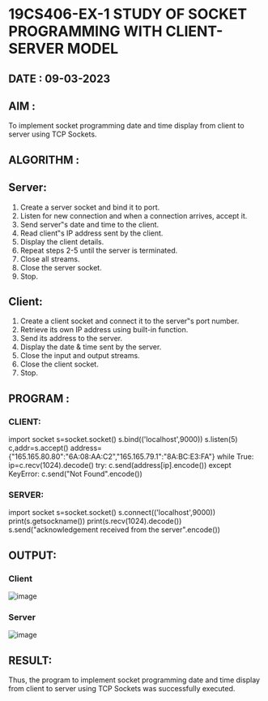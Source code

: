 # 19CS406-EX-1 STUDY OF SOCKET PROGRAMMING WITH CLIENT-SERVER MODEL

## DATE : 09-03-2023

## AIM :
 To implement socket programming date and time display from client to server using TCP Sockets.

## ALGORITHM :
## Server:
1. Create a server socket and bind it to port.
2. Listen for new connection and when a connection arrives, accept it.
3. Send server‟s date and time to the client.
4. Read client‟s IP address sent by the client.
5. Display the client details.
6. Repeat steps 2-5 until the server is terminated.
7. Close all streams.
8. Close the server socket.
9. Stop.

## Client:
1. Create a client socket and connect it to the server‟s port number.
2. Retrieve its own IP address using built-in function.
3. Send its address to the server.
4. Display the date & time sent by the server.
5. Close the input and output streams.
6. Close the client socket.
7. Stop.



## PROGRAM :

### CLIENT:

import socket
s=socket.socket()
s.bind(('localhost',9000))
s.listen(5)
c,addr=s.accept()
address={"165.165.80.80":"6A:08:AA:C2","165.165.79.1":"8A:BC:E3:FA"}
while True:
  ip=c.recv(1024).decode()
  try:
    c.send(address[ip].encode())
  except KeyError:
    c.send("Not Found".encode()) 

### SERVER:

import socket
s=socket.socket()
s.connect(('localhost',9000))
print(s.getsockname())
print(s.recv(1024).decode())
s.send("acknowledgement received from the server".encode())


## OUTPUT:
### Client
![image](https://github.com/Bhargava-123/19CS406-EX-1/assets/85554376/6e28214e-dec2-4c2a-892c-d0434fa5b647)





### Server
![image](https://github.com/Bhargava-123/19CS406-EX-1/assets/85554376/820278f6-88aa-4734-8209-16812945a819)




## RESULT:

Thus, the program to implement socket programming date and time display from client to server using TCP Sockets was successfully executed.
